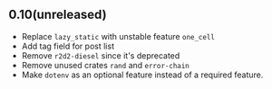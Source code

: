 ## 0.10(unreleased)

+ Replace `lazy_static` with unstable feature `one_cell`
+ Add tag field for post list
+ Remove `r2d2-diesel` since it's deprecated
+ Remove unused crates `rand` and `error-chain`
+ Make `dotenv` as an optional feature instead of a required feature.
